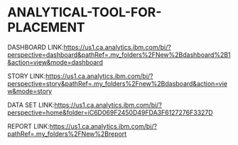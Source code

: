 # ANALYTICAL-TOOL-FOR-PLACEMENT
DASHBOARD LINK:https://us1.ca.analytics.ibm.com/bi/?perspective=dashboard&pathRef=.my_folders%2FNew%2Bdashboard%2B1&action=view&mode=dashboard

STORY LINK:https://us1.ca.analytics.ibm.com/bi/?perspective=story&pathRef=.my_folders%2Fnew%2Bdasboard&action=view&mode=story

DATA SET LINK:https://us1.ca.analytics.ibm.com/bi/?perspective=home&folder=iC6D069F2450D49FDA3F6127276F3327D

REPORT LINK:https://us1.ca.analytics.ibm.com/bi/?pathRef=.my_folders%2FNew%2Breport
